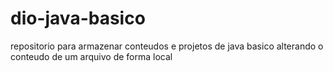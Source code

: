 # dio-java-basico
repositorio para armazenar conteudos e projetos de java basico
alterando o conteudo de um arquivo de forma local